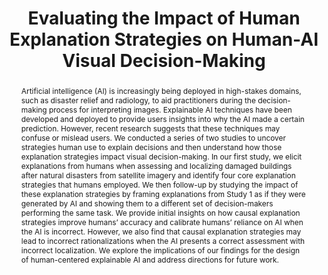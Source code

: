---
layout: publication
title: Evaluating the Impact of Human Explanation Strategies on Human-AI Visual Decision-Making
year: 2023
month: 1
authors:
  - Katelyn Morrison
  - Donghoon Shin
  - Kenneth Holstein
  - Adam Perer
venue: CSCW 2023
venue_full: ''
abstract: Artificial intelligence (AI) is increasingly being deployed in high-stakes domains, such as disaster relief and radiology, to aid practitioners during the decision-making process for interpreting images. Explainable AI techniques have been developed and deployed to provide users insights into why the AI made a certain prediction. However, recent research suggests that these techniques may confuse or mislead users. We conducted a series of two studies to uncover strategies human use to explain decisions and then understand how those explanation strategies impact visual decision-making. In our first study, we elicit explanations from humans when assessing and localizing damaged buildings after natural disasters from satellite imagery and identify four core explanation strategies that humans employed. We then follow-up by studying the impact of these explanation strategies by framing explanations from Study 1 as if they were generated by AI and showing them to a different set of decision-makers performing the same task. We provide initial insights on how causal explanation strategies improve humans’ accuracy and calibrate humans’ reliance on AI when the AI is incorrect. However, we also find that causal explanation strategies may lead to incorrect rationalizations when the AI presents a correct assessment with incorrect localization. We explore the implications of our findings for the design of human-centered explainable AI and address directions for future work.
category: 
  - "AI / NLP"
featured: true
---